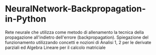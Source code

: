 # NeuralNetwork-Backpropagation-in-Python
Rete neurale che utilizza come metodo di allenamento la tecnica della propagazione all'indietro dell'errore (backpropagation). Spiegazione del funzionamento utilizzando concetti e nozioni di Analisi 1, 2 per le derivate parziali ed Algebra Lineare per il calcolo matriciale
